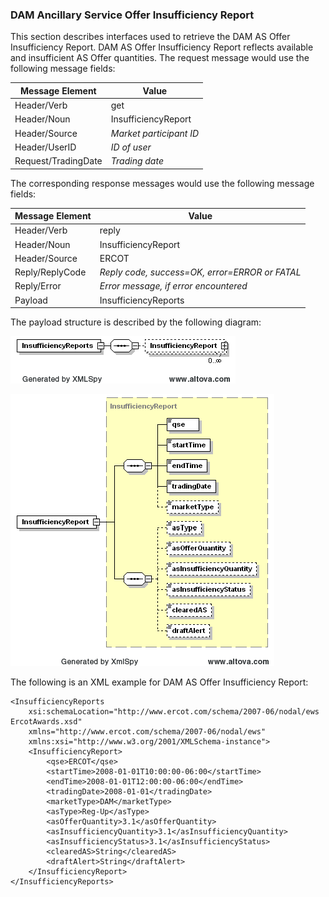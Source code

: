 ### DAM Ancillary Service Offer Insufficiency Report

This section describes interfaces used to retrieve the DAM AS Offer
Insufficiency Report. DAM AS Offer Insufficiency Report reflects
available and insufficient AS Offer quantities. The request message
would use the following message fields:

| <span class="mark">Message Element</span> | <span class="mark">Value</span> |
|-------------------------------------------|---------------------------------|
| Header/Verb                               | get                             |
| Header/Noun                               | InsufficiencyReport             |
| Header/Source                             | *Market participant ID*         |
| Header/UserID                             | *ID of user*                    |
| Request/TradingDate                       | *Trading date*                  |

The corresponding response messages would use the following message
fields:

| <span class="mark">Message Element</span> | <span class="mark">Value</span>                |
|-------------------------------------------|------------------------------------------------|
| Header/Verb                               | reply                                          |
| Header/Noun                               | InsufficiencyReport                            |
| Header/Source                             | ERCOT                                          |
| Reply/ReplyCode                           | *Reply code, success=OK, error=ERROR or FATAL* |
| Reply/Error                               | *Error message, if error encountered*          |
| Payload                                   | InsufficiencyReports                           |

The payload structure is described by the following diagram:

![InsufficiencyReports Structure](../Images/InsufficiencyReports_Structure.png)

![InsufficiencyReport Structure](../Images/InsufficiencyReport_Structure.png)

The following is an XML example for DAM AS Offer Insufficiency Report:

~~~
<InsufficiencyReports
    xsi:schemaLocation="http://www.ercot.com/schema/2007-06/nodal/ews    ErcotAwards.xsd"
    xmlns="http://www.ercot.com/schema/2007-06/nodal/ews"
    xmlns:xsi="http://www.w3.org/2001/XMLSchema-instance">
    <InsufficiencyReport>
        <qse>ERCOT</qse>
        <startTime>2008-01-01T10:00:00-06:00</startTime>
        <endTime>2008-01-01T12:00:00-06:00</endTime>
        <tradingDate>2008-01-01</tradingDate>
        <marketType>DAM</marketType>
        <asType>Reg-Up</asType>
        <asOfferQuantity>3.1</asOfferQuantity>
        <asInsufficiencyQuantity>3.1</asInsufficiencyQuantity>
        <asInsufficiencyStatus>3.1</asInsufficiencyStatus>
        <clearedAS>String</clearedAS>
        <draftAlert>String</draftAlert>
    </InsufficiencyReport>
</InsufficiencyReports>
~~~

